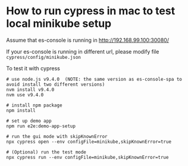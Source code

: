 # How to run cypress in mac to test local minikube setup

Assume that es-console is running in http://192.168.99.100:30080/


If your es-console is running in different url, please modify file `cypress/config/minikube.json`

To test it with cypress

```
# use node.js v9.4.0  (NOTE: the same version as es-console-spa to avoid install two different versions)
nvm install v9.4.0
nvm use v9.4.0

# install npm package
npm install

# set up demo app
npm run e2e:demo-app-setup

# run the gui mode with skipKnownError
npx cypress open --env configFile=minikube,skipKnownError=true

# (Optional) run the test mode
npx cypress run --env configFile=minikube,skipKnownError=true

```
